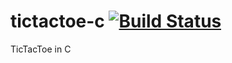 # tictactoe-c [![Build Status](https://travis-ci.org/damonkelley/tictactoe-c.svg?branch=master)](https://travis-ci.org/damonkelley/tictactoe-c)
TicTacToe in C
